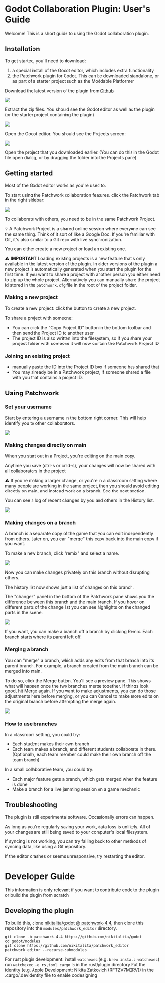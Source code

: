 # Godot Collaboration Plugin: User's Guide

Welcome! This is a short guide to using the Godot collaboration plugin.

## Installation

To get started, you'll need to download:

1) a special install of the Godot editor, which includes extra functionality
2) the Patchwork plugin for Godot. This can be downloaded standalone, or as part of a starter project such as the Moddable Platformer

Download the latest version of the plugin from [Github](https://github.com/inkandswitch/patchwork-godot-plugin/releases)

![](./assets/release-page.webp)


Extract the zip files. You should see the Godot editor as well as the plugin (or the starter project containing the plugin)

![](./assets/unzipped-files.webp)

Open the Godot editor. You should see the Projects screen:

![](./assets/import-project.webp)

Open the project that you downloaded earlier. (You can do this in the Godot file open dialog, or by dragging the folder into the Projects pane)

## Getting started

Most of the Godot editor works as you're used to.

To start using the Patchwork collaboration features, click the Patchwork tab in the right sidebar:

![](./assets/plugin-tab.webp)

To collaborate with others, you need to be in the same Patchwork Project.

💡 A Patchwork Project is a shared online session where everyone can see the same thing. Think of it sort of like a Google Doc. If you're familiar with Git, it's also similar to a Git repo with live synchronization.

You can either create a new project or load an existing one. 

⚠️ **IMPORTANT** Loading existing projects is a new feature that's only available in the latest version of the plugin. In older versions of the plugin a new project is automatically generated when you start the plugin for the first time. 
If you want to share a project with another person you either need to zip up the whole project. Alternatively you can manually share the project id stored in the `patchwork.cfg` file in the root of the project folder.

### Making a new project

To create a new project: click the button to create a new project.

To share a project with someone:

- You can click the "Copy Project ID" button in the bottom toolbar and then send the Project ID to another user
- The project ID is also written into the filesystem, so if you share your project folder with someone it will now contain the Patchwork Project ID

### Joining an existing project

 - manually paste the ID into the Project ID box if someone has shared that
 - You may already be in a Patchwork project, if someone shared a file with you that contains a project ID.

## Using Patchwork

### Set your username

Start by entering a username in the bottom right corner. This will help identify you to other collaborators.

![](./assets/set-user-name.webp)

### Making changes directly on main

When you start out in a Project, you're editing on the main copy.

Anytime you save (ctrl-s or cmd-s), your changes will now be shared with all collaborators in the project.

⚠️ If you're making a larger change, or you're in a classroom setting where many people are working in the same project, then you should avoid editing directly on main, and instead work on a branch. See the next section.

You can see a log of recent changes by you and others in the History list.

![](./assets/history.webp)

### Making changes on a branch

A branch is a separate copy of the game that you can edit independently from others. Later on, you can "merge" this copy back into the main copy if you want.

To make a new branch, click "remix" and select a name.

![](./assets/branch-picker.webp)

Now you can make changes privately on this branch without disrupting others.

The history list now shows just a list of changes on this branch.

The "changes" panel in the bottom of the Patchwork pane shows you the difference between this branch and the main branch. If you hover on different parts of the change list you can see highlights on the changed parts in the scene.

![](./assets/diff.webp)

If you want, you can make a branch off a branch by clicking Remix. Each branch starts where its parent left off.

### Merging a branch

You can "merge" a branch, which adds any edits from that branch into its parent branch. For example, a branch created from the main branch can be merged into main.

To do so, click the Merge button. You'll see a preview pane. This shows what will happen once the two branches merge together. If things look good, hit Merge again. If you want to make adjustments, you can do those adjustments here before merging, or you can Cancel to make more edits on the original branch before attempting the merge again.

![](./assets/merge-preview.webp)

### How to use branches

In a classroom setting, you could try:

- Each student makes their own branch
- Each team makes a branch, and different students collaborate in there. (Optionally, each team member could make their own branch off the team branch)

In a small collaborative team, you could try:

- Each major feature gets a branch, which gets merged when the feature is done
- Make a branch for a live jamming session on a game mechanic

## Troubleshooting

The plugin is still experimental software. Occasionally errors can happen.

As long as you're regularly saving your work, data loss is unlikely. All of your changes are still being saved to your computer's local filesystem.

If syncing is not working, you can try falling back to other methods of syncing data, like using a Git repository.

If the editor crashes or seems unresponsive, try restarting the editor.


# Developer Guide

This information is only relevant if you want to contribute code to the plugin or build the plugin from scratch

## Developing the plugin

To build this, clone [nikitalita/godot @ patchwork-4.4](https://github.com/nikitalita/godot/tree/patchwork-4.4), then clone this repository into the `modules/patchwork_editor` directory.

```
git clone -b patchwork-4.4 https://github.com/nikitalita/godot
cd godot/modules
git clone https://github.com/nikitalita/patchwork_editor patchwork_editor --recurse-submodules

```

For rust plugin development:
install `watchexec` (e.g. `brew install watchexec`)
run `watchexec -e rs,toml cargo b` in the rust/plugin directory
Put the identity (e.g. Apple Development: Nikita Zatkovich (RFTZV7M2RV)) in the .cargo/.devidentity file to enable codesigning
